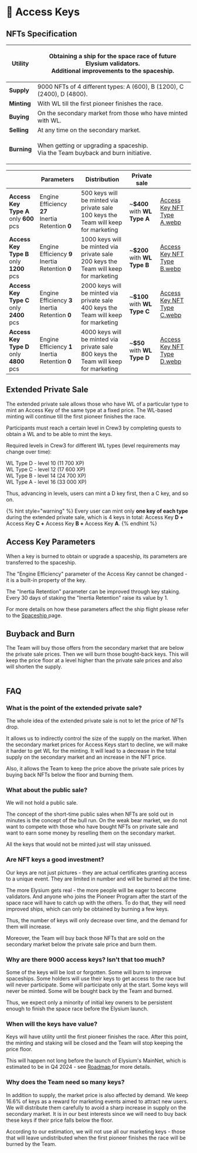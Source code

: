 # 🔑 Access Keys

## NFTs Specification

| **Utility** | <p>Obtaining a ship for the space race of future Elysium validators.<br>Additional improvements to the spaceship.</p> |
| ----------- | --------------------------------------------------------------------------------------------------------------------- |
| **Supply**  | 9000 NFTs of 4 different types: A (600), B (1200), C (2400), D (4800).                                                |
| **Minting** | With WL till the first pioneer finishes the race.                                                                     |
| **Buying**  | On the secondary market from those who have minted with WL.                                                           |
| **Selling** | At any time on the secondary market.                                                                                  |
| **Burning** | <p>When getting or upgrading a spaceship.<br>Via the Team buyback and burn initiative.</p>                            |

<table data-card-size="large" data-view="cards"><thead><tr><th></th><th>Parameters</th><th>Distribution</th><th>Private sale</th><th data-hidden data-card-cover data-type="files"></th></tr></thead><tbody><tr><td><strong>Access Key Type A</strong> <br><strong></strong>only <strong>600</strong> pcs</td><td>Engine Efficiency <strong>27</strong><br><strong></strong>Inertia Retention <strong>0</strong></td><td>500 keys will be minted via private sale<br>100 keys the Team will keep for marketing</td><td>~<strong>$400</strong> with <strong>WL Type A</strong></td><td><a href="../.gitbook/assets/Access Key NFT Type A.webp">Access Key NFT Type A.webp</a></td></tr><tr><td><strong>Access Key Type B</strong><br><strong></strong>only <strong>1200</strong> pcs</td><td>Engine Efficiency <strong>9</strong><br><strong></strong>Inertia Retention <strong>0</strong></td><td>1000 keys will be minted via private sale<br>200 keys the Team will keep for marketing</td><td>~<strong>$200</strong> with <strong>WL Type B</strong></td><td><a href="../.gitbook/assets/Access Key NFT Type B.webp">Access Key NFT Type B.webp</a></td></tr><tr><td><strong>Access Key Type C</strong><br><strong></strong>only <strong>2400</strong> pcs</td><td>Engine Efficiency <strong>3</strong><br><strong></strong>Inertia Retention <strong>0</strong></td><td>2000 keys will be minted via private sale<br>400 keys the Team will keep for marketing</td><td>~<strong>$100</strong> with <strong>WL Type C</strong></td><td><a href="../.gitbook/assets/Access Key NFT Type C.webp">Access Key NFT Type C.webp</a></td></tr><tr><td><strong>Access Key Type D</strong><br><strong></strong>only <strong>4800</strong> pcs</td><td>Engine Efficiency <strong>1</strong><br><strong></strong>Inertia Retention <strong>0</strong></td><td>4000 keys will be minted via private sale<br>800 keys the Team will keep for marketing</td><td>~<strong>$50</strong> with <strong>WL Type D</strong></td><td><a href="../.gitbook/assets/Access Key NFT Type D.webp">Access Key NFT Type D.webp</a></td></tr></tbody></table>

## Extended Private Sale

The extended private sale allows those who have WL of a particular type to mint an Access Key of the same type at a fixed price. The WL-based minting will continue till the first pioneer finishes the race.&#x20;

Participants must reach a certain level in Crew3 by completing quests to obtain a WL and to be able to mint the keys.&#x20;

Required levels in Crew3 for different WL types (level requirements may change over time):

WL Type D - level 10 (11 700 XP)\
WL Type C - level 12 (17 600 XP)\
WL Type B - level 14 (24 700 XP)\
WL Type A - level 16 (33 000 XP)

Thus, advancing in levels, users can mint a D key first, then a C key, and so on.&#x20;

{% hint style="warning" %}
Every user can mint only **one key of each type** during the extended private sale, which is 4 keys in total: Access Key **D +**  Access Key **C  +** Access Key **B +** Access Key **A**.
{% endhint %}

## Access Key Parameters

When a key is burned to obtain or upgrade a spaceship, its parameters are transferred to the spaceship.&#x20;

The "Engine Efficiency" parameter of the Access Key cannot be changed - it is a built-in property of the key.&#x20;

The "Inertia Retention" parameter can be improved through key staking. Every 30 days of staking the "Inertia Retention" raise its value by 1.

For more details on how these parameters affect the ship flight please refer to the [Spaceship ](spaceship.md)page.

## Buyback and Burn

The Team will buy those offers from the secondary market that are below the private sale prices. Then we will burn those bought-back keys. This will keep the price floor at a level higher than the private sale prices and also will shorten the supply.

|   |
| - |

## FAQ

### **What is the point of the extended private sale?**

The whole idea of the extended private sale is not to let the price of NFTs drop.&#x20;

It allows us to indirectly control the size of the supply on the market. When the secondary market prices for Access Keys start to decline, we will make it harder to get WL for the minting. It will lead to a decrease in the total supply on the secondary market and an increase in the NFT price.

Also, it allows the Team to keep the price above the private sale prices by buying back NFTs below the floor and burning them.

### What about the public sale?

We will not hold a public sale.&#x20;

The concept of the short-time public sales when NFTs are sold out in minutes is the concept of the bull run. On the weak bear market, we do not want to compete with those who have bought NFTs on private sale and want to earn some money by reselling them on the secondary market.

All the keys that would not be minted just will stay unissued.

### Are NFT keys a good investment?

Our keys are not just pictures - they are actual certificates granting access to a unique event. They are limited in number and will be burned all the time.&#x20;

The more Elysium gets real - the more people will be eager to become validators. And anyone who joins the Pioneer Program after the start of the space race will have to catch up with the others. To do that, they will need improved ships, which can only be obtained by burning a few keys.&#x20;

Thus, the number of keys will only decrease over time, and the demand for them will increase.

Moreover, the Team will buy back those NFTs that are sold on the secondary market below the private sale price and burn them.

### Why are there 9000 access keys? Isn't that too much? <a href="#2768" id="2768"></a>

Some of the keys will be lost or forgotten. Some will burn to improve spaceships. Some holders will use their keys to get access to the race but will never participate. Some will participate only at the start. Some keys will never be minted. Some will be bought back by the Team and burned.

Thus, we expect only a minority of initial key owners to be persistent enough to finish the space race before the Elysium launch.

### When will the keys have value?

Keys will have utility until the first pioneer finishes the race. After this point, the minting and staking will be closed and the Team will stop keeping the price floor.&#x20;

This will happen not long before the launch of Elysium's MainNet, which is estimated to be in Q4 2024 - see [Roadmap ](../introduction/roadmap.md)for more details.&#x20;

### Why does the Team need so many keys?

In addition to supply, the market price is also affected by demand. We keep 16.6% of keys as a reward for marketing events aimed to attract new users. We will distribute them carefully to avoid a sharp increase in supply on the secondary market. It is in our best interests since we will need to buy back these keys if their price falls below the floor.

According to our estimation, we will not use all our marketing keys - those that will leave undistributed when the first pioneer finishes the race will be burned by the Team.
